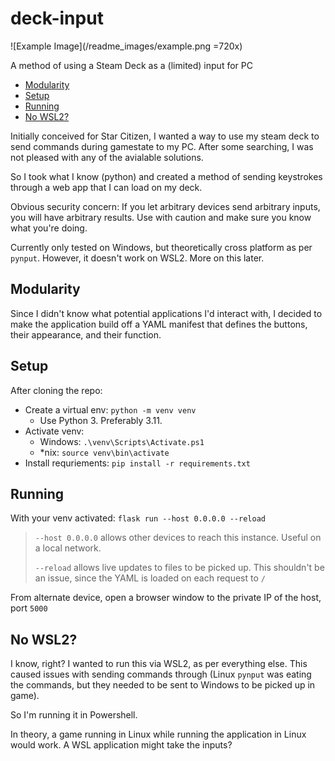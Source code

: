 # deck-input

![Example Image](/readme_images/example.png =720x)

A method of using a Steam Deck as a (limited) input for PC

<!-- START doctoc generated TOC please keep comment here to allow auto update -->
<!-- DON'T EDIT THIS SECTION, INSTEAD RE-RUN doctoc TO UPDATE -->

- [Modularity](#modularity)
- [Setup](#setup)
- [Running](#running)
- [No WSL2?](#no-wsl2)

<!-- END doctoc generated TOC please keep comment here to allow auto update -->

Initially conceived for Star Citizen, I wanted a way to use my steam deck to
send commands during gamestate to my PC. After some searching, I was not pleased
with any of the avialable solutions.

So I took what I know (python) and created a method of sending keystrokes
through a web app that I can load on my deck.

Obvious security concern: If you let arbitrary devices send arbitrary inputs,
you will have arbitrary results. Use with caution and make sure you know what
you're doing.

Currently only tested on Windows, but theoretically cross platform as per
`pynput`. However, it doesn't work on WSL2. More on this later.

## Modularity

Since I didn't know what potential applications I'd interact with, I decided to
make the application build off a YAML manifest that defines the buttons,
their appearance, and their function.

## Setup

After cloning the repo:

- Create a virtual env: `python -m venv venv`
  - Use Python 3. Preferably 3.11.
- Activate venv:
  - Windows: `.\venv\Scripts\Activate.ps1`
  - *nix: `source venv\bin\activate`
- Install requriements: `pip install -r requirements.txt`

## Running

With your venv activated:
`flask run --host 0.0.0.0 --reload`

> `--host 0.0.0.0` allows other devices to reach this instance. Useful on a
> local network.
>
> `--reload` allows live updates to files to be picked up. This shouldn't be an
> issue, since the YAML is loaded on each request to `/`

From alternate device, open a browser window to the private IP of the host,
port `5000`

## No WSL2?

I know, right? I wanted to run this via WSL2, as per everything else. This
caused issues with sending commands through (Linux `pynput` was eating the
commands, but they needed to be sent to Windows to be picked up in game).

So I'm running it in Powershell.

In theory, a game running in Linux while running the application in Linux would
work. A WSL application might take the inputs?
